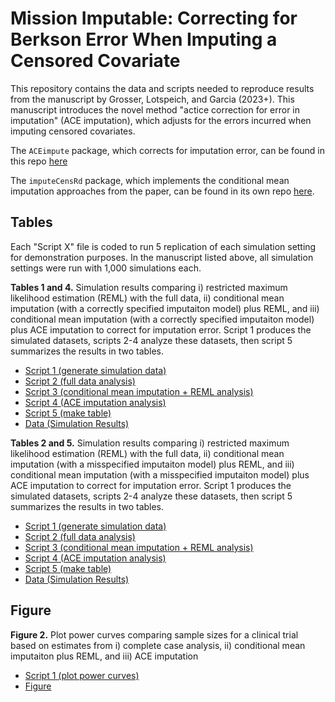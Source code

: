 # Mission Imputable: Correcting for Berkson Error When Imputing a Censored Covariate

This repository contains the data and scripts needed to reproduce results from the manuscript by Grosser, Lotspeich, and Garcia (2023+). This manuscript introduces the novel method "actice correction for error in imputation" (ACE imputation), which adjusts for the errors incurred when imputing censored covariates.

The `ACEimpute` package, which corrects for imputation error, can be found in this repo [here](ACEimpute/)

The `imputeCensRd` package, which implements the conditional mean imputation approaches from the paper, can be found in its own repo [here](https://github.com/sarahlotspeich/imputeCensRd).

## Tables 

Each "Script X" file is coded to run 5 replication of each simulation setting for demonstration purposes. In the manuscript listed above, all simulation settings were run with 1,000 simulations each.

**Tables 1 and 4.** Simulation results comparing i) restricted maximum likelihood estimation (REML) with the full data, ii) conditional mean imputation (with a correctly specified imputaiton model) plus REML, and iii) conditional mean imputation (with a correctly specified imputaiton model) plus ACE imputation to correct for imputation error. Script 1 produces the simulated datasets, scripts 2-4 analyze these datasets, then script 5 summarizes the results in two tables.

  - [Script 1 (generate simulation data)](Manuscript_Simulations/Correctly_Specified_Imputation_Model/R_scripts/1_data_generation.R)
  - [Script 2 (full data analysis)](Manuscript_Simulations/Correctly_Specified_Imputation_Model/R_scripts/2_full_data_reml_analysis.R)
  - [Script 3 (conditional mean imputation + REML analysis)](Manuscript_Simulations/Correctly_Specified_Imputation_Model/R_scripts/3_cmi_mi_reml_analysis.R)
  - [Script 4 (ACE imputation analysis)](Manuscript_Simulations/Correctly_Specified_Imputation_Model/R_scripts/4_ace_analysis.R)
  - [Script 5 (make table)](Manuscript_Simulations/Correctly_Specified_Imputation_Model/R_scripts/5_make_tables.R)
  - [Data (Simulation Results)](Manuscript_Simulations/Correctly_Specified_Imputation_Model/sim_data)
  
  
 **Tables 2 and 5.** Simulation results comparing i) restricted maximum likelihood estimation (REML) with the full data, ii) conditional mean imputation (with a misspecified imputaiton model) plus REML, and iii) conditional mean imputation (with a misspecified imputaiton model) plus ACE imputation to correct for imputation error. Script 1 produces the simulated datasets, scripts 2-4 analyze these datasets, then script 5 summarizes the results in two tables.

  - [Script 1 (generate simulation data)](Manuscript_Simulations/Misspecified_Imputation_Model/R_scripts/1_data_generation.R)
  - [Script 2 (full data analysis)](Manuscript_Simulations/Misspecified_Imputation_Model/R_scripts/2_full_data_reml_analysis.R)
  - [Script 3 (conditional mean imputation + REML analysis)](Manuscript_Simulations/Misspecified_Imputation_Model/R_scripts/3_cmi_mi_reml_analysis.R)
  - [Script 4 (ACE imputation analysis)](Manuscript_Simulations/Misspecified_Imputation_Model/R_scripts/4_ace_analysis.R)
  - [Script 5 (make table)](Manuscript_Simulations/Misspecified_Imputation_Model/R_scripts/5_make_tables.R)
  - [Data (Simulation Results)](Manuscript_Simulations/Misspecified_Imputation_Model/sim_data)

## Figure

**Figure 2.** Plot power curves comparing sample sizes for a clinical trial based on estimates from i) complete case analysis, ii) conditional mean imputaiton plus REML, and iii) ACE imputation

  - [Script 1 (plot power curves)](Manuscript_Simulations/Power_Curves/compare_power_curves.R)
  - [Figure](Manuscript_Simulations/Power_Curves/compare_power_curves.png)
